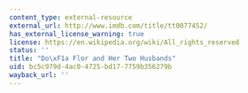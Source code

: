 ```yaml
---
content_type: external-resource
external_url: http://www.imdb.com/title/tt0077452/
has_external_license_warning: true
license: https://en.wikipedia.org/wiki/All_rights_reserved
status: ''
title: "Do\xF1a Flor and Her Two Husbands"
uid: bc5c979d-4ac0-4725-bd17-7759b356279b
wayback_url: ''
---
```

